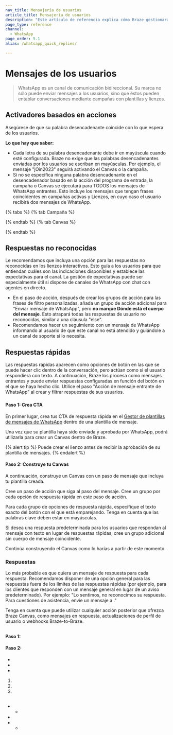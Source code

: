 ```yaml
---
nav_title: Mensajería de usuarios
article_title: Mensajería de usuarios
description: "Este artículo de referencia explica cómo Braze gestionará los mensajes de los usuarios."
page_type: reference
channel:
  - WhatsApp
page_order: 5.1
alias: /whatsapp_quick_replies/

---
```


# Mensajes de los usuarios

> WhatsApp es un canal de comunicación bidireccional. Su marca no sólo puede enviar mensajes a los usuarios, sino que éstos pueden entablar conversaciones mediante campañas con plantillas y lienzos.  

## Activadores basados en acciones 

 

Asegúrese de que su palabra desencadenante coincide con lo que espera de los usuarios.

**Lo que hay que saber:**
- Cada letra de su palabra desencadenante debe ir en mayúscula cuando esté configurada. Braze no exige que las palabras desencadenantes enviadas por los usuarios se escriban en mayúsculas. Por ejemplo, el mensaje "jOin2023" seguirá activando el Canvas o la campaña.
- Si no se especifica ninguna palabra desencadenante en el desencadenador basado en la acción del programa de entrada, la campaña o Canvas se ejecutará para TODOS los mensajes de WhatsApp entrantes. Esto incluye los mensajes que tengan frases coincidentes en campañas activas y Lienzos, en cuyo caso el usuario recibirá dos mensajes de WhatsApp.

{% tabs %}
{% tab Campaña %}



{% endtab %}
{% tab Canvas %}



{% endtab %}


## Respuestas no reconocidas

Le recomendamos que incluya una opción para las respuestas no reconocidas en los lienzos interactivos. Esto guía a los usuarios para que entiendan cuáles son las indicaciones disponibles y establece las expectativas para el canal. La gestión de expectativas puede ser especialmente útil si dispone de canales de WhatsApp con chat con agentes en directo. 
- En el paso de acción, después de crear los grupos de acción para las frases de filtro personalizadas, añada un grupo de acción adicional para "Enviar mensaje de WhatsApp", pero **no marque Dónde está el cuerpo del mensaje**. Esto atrapará todas las respuestas de usuario no reconocidas, similar a una cláusula "else". 
- Recomendamos hacer un seguimiento con un mensaje de WhatsApp informando al usuario de que este canal no está atendido y guiándole a un canal de soporte si lo necesita. 

## Respuestas rápidas 



Las respuestas rápidas aparecen como opciones de botón en las que se puede hacer clic dentro de la conversación, pero actúan como si el usuario respondiera con texto. A continuación, Braze los procesa como mensajes entrantes y puede enviar respuestas configuradas en función del botón en el que se haya hecho clic. Utilice el paso "Acción de mensaje entrante de WhatsApp" al crear y filtrar respuestas de sus usuarios.



### 

#### Paso 1: Crea CTA

En primer lugar, crea tus CTA de respuesta rápida en el [Gestor de plantillas de mensajes de WhatsApp](https://business.facebook.com/wa/manage/message-templates/) dentro de una plantilla de mensaje. 



Una vez que su plantilla haya sido enviada y aprobada por WhatsApp, podrá utilizarla para crear un Canvas dentro de Braze. 

{% alert tip %}
Puede crear el lienzo antes de recibir la aprobación de su plantilla de mensajes.
{% endalert %}

#### Paso 2: Construye tu Canvas

A continuación, construye un Canvas con un paso de mensaje que incluya tu plantilla creada. 



Cree un paso de acción que siga al paso del mensaje. Cree un grupo por cada opción de respuesta rápida en este paso de acción.



Para cada grupo de opciones de respuesta rápida, especifique el texto exacto del botón con el que está emparejando. Tenga en cuenta que las palabras clave deben estar en mayúsculas. 



Si desea una respuesta predeterminada para los usuarios que respondan al mensaje con texto en lugar de respuestas rápidas, cree un grupo adicional sin cuerpo de mensaje coincidente.

Continúa construyendo el Canvas como lo harías a partir de este momento.

### Respuestas

Lo más probable es que quiera un mensaje de respuesta para cada respuesta. Recomendamos disponer de una opción general para las respuestas fuera de los límites de las respuestas rápidas (por ejemplo, para los clientes que responden con un mensaje general en lugar de un aviso predeterminado). Por ejemplo: "Lo sentimos, no reconocimos su respuesta. Para cuestiones de asistencia, envíe un mensaje a <support channel>."



Tenga en cuenta que puede utilizar cualquier acción posterior que ofrezca Braze Canvas, como mensajes en respuesta, actualizaciones de perfil de usuario o webhooks Braze-to-Braze. 

## 

 



### 

#### Paso 1: 



#### Paso 2: 





 

-   
-  
-  







 

1. 
2. 
3. 





### 

 



## 

  

 

-  
  - 



- 
-  
  - 



